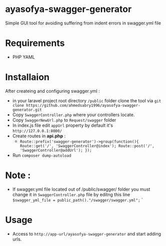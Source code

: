 # ayasofya-swagger-generator
Simple GUI tool for avoiding suffering from indent errors in swagger.yml file
# Requirements
 - PHP YAML 

# Installaion
After createing and configuring swagger.yml :
 - in your laravel project root directory  `/public` folder clone the tool via `git clone https://github.com/ahmedsabry1996/ayasofya-swagger-generator.git`
 - Copy `SwaggerController.php` where your controllers locate.
 - Copy `SwaggerNewUrl.php` to `Request/swagger` folder
 - In index.js file edit `appUrl` property by default it's `http://127.0.0.1:8000/`
 - Create routes in  **api.php**  :
    - `Route::prefix('swagger-generator')->group(function(){
    Route::get('/', 'SwaggerController@index');
    Route::post('/', 'SwaggerController@addUrl');
});`
 - Run `composer dump-autoload`
# Note :
 - If swagger.yml file located out of /public/swagger/ folder you must change it in `SwaggerController.php` file by editng this line `$swagger_yml_file = public_path()."/swagger/swagger.yml";` 
` 
# Usage
 - Access to `http://app-url/ayasofya-swagger-generator` and start adding urls.
